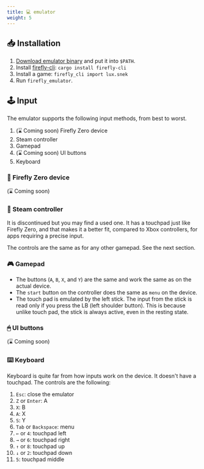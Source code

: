 ```yaml
---
title: 💻 emulator
weight: 5
---
```


## 📥 Installation

1. [Download emulator binary](https://github.com/firefly-zero/firefly-emulator-bin/releases) and put it into `$PATH`.
1. Install [firefly-cli](https://github.com/firefly-zero/firefly-cli): `cargo install firefly-cli`
1. Install a game: `firefly_cli import lux.snek`
1. Run `firefly_emulator`.

## 🕹 Input

The emulator supports the following input methods, from best to worst.

1. (⌛ Coming soon) Firefly Zero device
1. Steam controller
1. Gamepad
1. (⌛ Coming soon) UI buttons
1. Keyboard

### 📱 Firefly Zero device

(⌛ Coming soon)

### 💨 Steam controller

It is discontinued but you may find a used one. It has a touchpad just like Firefly Zero, and that makes it a better fit, compared to Xbox controllers, for apps requiring a precise input.

The controls are the same as for any other gamepad. See the next section.

### 🎮 Gamepad

* The buttons (`A`, `B`, `X`, and `Y`) are the same and work the same as on the actual device.
* The `start` button on the controller does the same as `menu` on the device.
* The touch pad is emulated by the left stick. The input from the stick is read only if you press the LB (left shoulder button). This is because unlike touch pad, the stick is always active, even in the resting state.

### 🖱 UI buttons

(⌛ Coming soon)

### ⌨️ Keyboard

Keyboard is quite far from how inputs work on the device. It doesn't have a touchpad. The controls are the following:

1. `Esc`: close the emulator
1. `Z` or `Enter`: A
1. `X`: B
1. `A`: X
1. `S`: Y
1. `Tab` or `Backspace`: menu
1. `←` or `4`: touchpad left
1. `→` or `6`: touchpad right
1. `↑` or `8`: touchpad up
1. `↓` or `2`: touchpad down
1. `5`: touchpad middle
